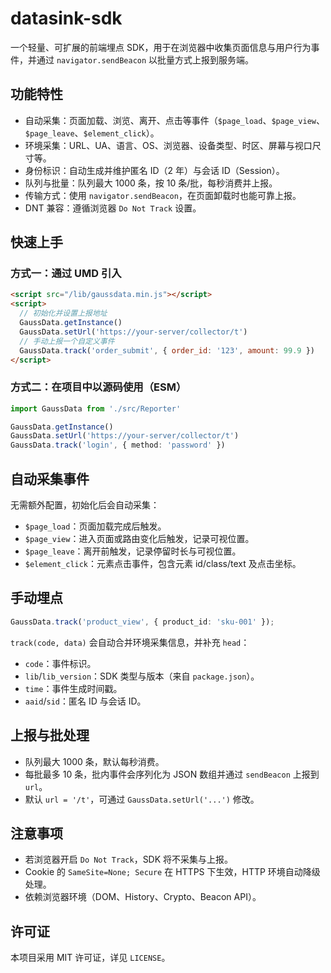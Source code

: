 # datasink-sdk

一个轻量、可扩展的前端埋点 SDK，用于在浏览器中收集页面信息与用户行为事件，并通过 `navigator.sendBeacon` 以批量方式上报到服务端。

## 功能特性
- 自动采集：页面加载、浏览、离开、点击等事件（`$page_load`、`$page_view`、`$page_leave`、`$element_click`）。
- 环境采集：URL、UA、语言、OS、浏览器、设备类型、时区、屏幕与视口尺寸等。
- 身份标识：自动生成并维护匿名 ID（2 年）与会话 ID（Session）。
- 队列与批量：队列最大 1000 条，按 10 条/批，每秒消费并上报。
- 传输方式：使用 `navigator.sendBeacon`，在页面卸载时也能可靠上报。
- DNT 兼容：遵循浏览器 `Do Not Track` 设置。

## 快速上手

### 方式一：通过 UMD 引入
```html
<script src="/lib/gaussdata.min.js"></script>
<script>
  // 初始化并设置上报地址
  GaussData.getInstance()
  GaussData.setUrl('https://your-server/collector/t')
  // 手动上报一个自定义事件
  GaussData.track('order_submit', { order_id: '123', amount: 99.9 })
</script>
```

### 方式二：在项目中以源码使用（ESM）

```ts
import GaussData from './src/Reporter'

GaussData.getInstance()
GaussData.setUrl('https://your-server/collector/t')
GaussData.track('login', { method: 'password' })
```

## 自动采集事件

无需额外配置，初始化后会自动采集：

- `$page_load`：页面加载完成后触发。
- `$page_view`：进入页面或路由变化后触发，记录可视位置。
- `$page_leave`：离开前触发，记录停留时长与可视位置。
- `$element_click`：元素点击事件，包含元素 id/class/text 及点击坐标。

## 手动埋点

```ts
GaussData.track('product_view', { product_id: 'sku-001' });
```

`track(code, data)` 会自动合并环境采集信息，并补充 `head`：

- `code`：事件标识。
- `lib`/`lib_version`：SDK 类型与版本（来自 `package.json`）。
- `time`：事件生成时间戳。
- `aaid`/`sid`：匿名 ID 与会话 ID。

## 上报与批处理

- 队列最大 1000 条，默认每秒消费。
- 每批最多 10 条，批内事件会序列化为 JSON 数组并通过 `sendBeacon` 上报到 `url`。
- 默认 `url = '/t'`，可通过 `GaussData.setUrl('...')` 修改。

## 注意事项

- 若浏览器开启 `Do Not Track`，SDK 将不采集与上报。
- Cookie 的 `SameSite=None; Secure` 在 HTTPS 下生效，HTTP 环境自动降级处理。
- 依赖浏览器环境（DOM、History、Crypto、Beacon API）。

## 许可证

本项目采用 MIT 许可证，详见 `LICENSE`。